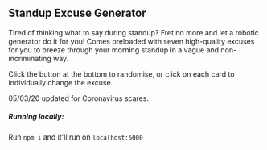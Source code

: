 
## Standup Excuse Generator
Tired of thinking what to say during standup? Fret no more and let a robotic generator do it for you! Comes preloaded with seven high-quality excuses for you to breeze through your morning standup in a vague and non-incriminating way.

Click the button at the bottom to randomise, or click on each card to individually change the excuse.

05/03/20 updated for Coronavirus scares.

##### Running locally:
Run `npm i` and it'll run on `localhost:5000`
